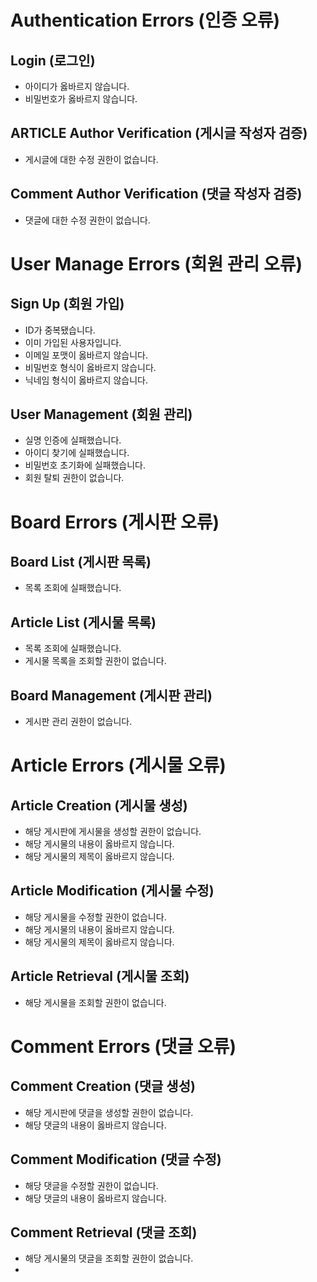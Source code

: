 # Authentication Errors (인증 오류)

## Login (로그인)

- 아이디가 옳바르지 않습니다.
- 비밀번호가 옳바르지 않습니다.

## ARTICLE Author Verification (게시글 작성자 검증)

- 게시글에 대한 수정 권한이 없습니다.

## Comment Author Verification (댓글 작성자 검증)

- 댓글에 대한 수정 권한이 없습니다.

# User Manage Errors (회원 관리 오류)

## Sign Up (회원 가입)

- ID가 중복됐습니다.
- 이미 가입된 사용자입니다.
- 이메일 포맷이 옳바르지 않습니다.
- 비밀번호 형식이 옳바르지 않습니다.
- 닉네임 형식이 옳바르지 않습니다.

## User Management (회원 관리)

- 실명 인증에 실패했습니다.
- 아이디 찾기에 실패했습니다.
- 비밀번호 초기화에 실패했습니다.
- 회원 탈퇴 권한이 없습니다.

# Board Errors (게시판 오류)

## Board List (게시판 목록)

- 목록 조회에 실패했습니다.

## Article List (게시물 목록)

- 목록 조회에 실패했습니다.
- 게시물 목록을 조회할 권한이 없습니다.

## Board Management (게시판 관리)

- 게시판 관리 권한이 없습니다.

# Article Errors (게시물 오류)

## Article Creation (게시물 생성)

- 해당 게시판에 게시물을 생성할 권한이 없습니다.
- 해당 게시물의 내용이 옳바르지 않습니다.
- 해당 게시물의 제목이 옳바르지 않습니다.

## Article Modification (게시물 수정)

- 해당 게시물을 수정할 권한이 없습니다.
- 해당 게시물의 내용이 옳바르지 않습니다.
- 해당 게시물의 제목이 옳바르지 않습니다.

## Article Retrieval (게시물 조회)

- 해당 게시물을 조회할 권한이 없습니다.

# Comment Errors (댓글 오류)

## Comment Creation (댓글 생성)

- 해당 게시판에 댓글을 생성할 권한이 없습니다.
- 해당 댓글의 내용이 옳바르지 않습니다.

## Comment Modification (댓글 수정)

- 해당 댓글을 수정할 권한이 없습니다.
- 해당 댓글의 내용이 옳바르지 않습니다.

## Comment Retrieval (댓글 조회)

- 해당 게시물의 댓글을 조회할 권한이 없습니다.
- 